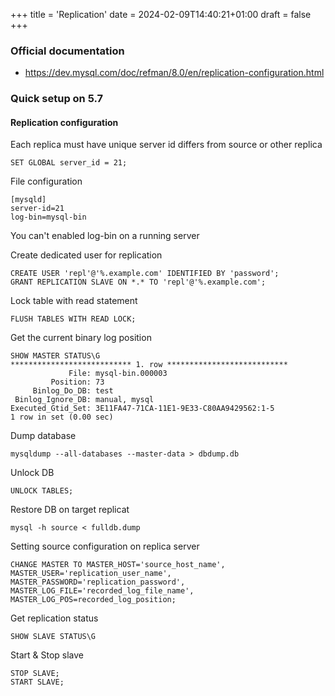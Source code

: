 +++
title = 'Replication'
date = 2024-02-09T14:40:21+01:00
draft = false   
+++

### Official documentation 

- https://dev.mysql.com/doc/refman/8.0/en/replication-configuration.html

### Quick setup on 5.7

#### Replication configuration
Each replica must have unique server id differs from source or other replica
```mysql
SET GLOBAL server_id = 21;
```

File configuration 
```mysql
[mysqld]
server-id=21
log-bin=mysql-bin
```
You can't enabled log-bin on a running server

Create dedicated user for replication
```mysql
CREATE USER 'repl'@'%.example.com' IDENTIFIED BY 'password';
GRANT REPLICATION SLAVE ON *.* TO 'repl'@'%.example.com';
```

Lock table with read statement
```mysql
FLUSH TABLES WITH READ LOCK;
```

Get the current binary log position
```mysql
SHOW MASTER STATUS\G
*************************** 1. row ***************************
             File: mysql-bin.000003
         Position: 73
     Binlog_Do_DB: test
 Binlog_Ignore_DB: manual, mysql
Executed_Gtid_Set: 3E11FA47-71CA-11E1-9E33-C80AA9429562:1-5
1 row in set (0.00 sec)
```

Dump database
```mysql
mysqldump --all-databases --master-data > dbdump.db
```

Unlock DB
```mysql
UNLOCK TABLES;
```

Restore DB on target replicat
```mysql
mysql -h source < fulldb.dump
```

Setting source configuration on replica server
```mysql
CHANGE MASTER TO MASTER_HOST='source_host_name', MASTER_USER='replication_user_name', MASTER_PASSWORD='replication_password', MASTER_LOG_FILE='recorded_log_file_name', MASTER_LOG_POS=recorded_log_position;
```

Get replication status
```mysql
SHOW SLAVE STATUS\G
```

Start & Stop slave
```mysql
STOP SLAVE;
START SLAVE;
```


